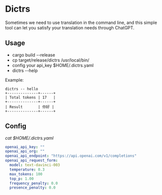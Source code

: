 # Dictrs
Sometimes we need to use translation in the command line, and this simple tool can let you satisfy your translation needs through ChatGPT.

## Usage
- cargo build --release 
- cp target/release/dictrs /usr/local/bin/
- config your api_key $HOME/.dictrs.yaml
- dictrs --help

Example:
```
dictrs -- hello
+--------------+------+
| Total tokens | 17   |
+--------------+------+
| Result       | 你好 |
+--------------+------+
```


## Config

*cat $HOME/.dictrs.yaml*

```yaml
openai_api_key: ""
openai_api_org: ""
openai_api_endpoint: "https://api.openai.com/v1/completions"
openai_api_request_form:
  model: text-davinci-003
  temperature: 0.3
  max_tokens: 100
  top_p: 1.00
  frequency_penalty: 0.0
  presence_penalty: 0.0
```